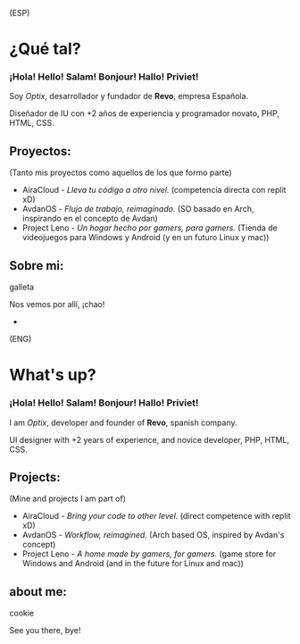 (ESP)
# ¿Qué tal?

### ¡Hola! Hello! Salam! Bonjour! Hallo! Priviet!

Soy *Optix*, desarrollador y fundador de **Revo**, empresa Española.

Diseñador de IU con +2 años de experiencia y programador novato, PHP, HTML, CSS.

## Proyectos:
(Tanto mis proyectos como aquellos de los que formo parte)

- AiraCloud - *Lleva tu código a otro nivel.* (competencia directa con replit xD)
- AvdanOS - *Flujo de trabajo, reimaginado.* (SO basado en Arch, inspirando en el concepto de Avdan)
- Project Leno - *Un hogar hecho por gamers, para gamers.* (Tienda de videojuegos para Windows y Android (y en un futuro Linux y mac))

## Sobre mi:
galleta

Nos vemos por allí, ¡chao!

-

(ENG)
# What's up?

### ¡Hola! Hello! Salam! Bonjour! Hallo! Priviet!

I am *Optix*, developer and founder of **Revo**, spanish company.

UI designer with +2 years of experience, and novice developer, PHP, HTML, CSS.

## Projects:
(Mine and projects I am part of)

- AiraCloud - *Bring your code to other level.* (direct competence with replit xD)
- AvdanOS - *Workflow, reimagined.* (Arch based OS, inspired by Avdan's concept)
- Project Leno - *A home made by gamers, for gamers.* (game store for Windows and Android (and in the future for Linux and mac))

## about me:
cookie

See you there, bye!
